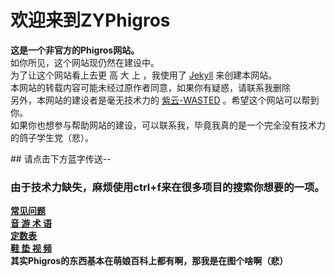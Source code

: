 # 欢迎来到ZYPhigros  
  **这是一个非官方的Phigros网站。**  
  如你所见，这个网站现仍然在建设中。  
  为了让这个网站看上去更 高 大 上 ，我使用了 [Jekyll](https://jekyllrb.com/) 来创建本网站。  
  本网站的转载内容可能未经过原作者同意，如果你有疑惑，请联系我删除  
另外，本网站的建设者是毫无技术力的 [紫云-WASTED](https://space.bilibili.com/388705353) 。希望这个网站可以帮到你。  
如果你也想参与帮助网站的建设，可以联系我，毕竟我真的是一个完全没有技术力的鸽子学生党（悲）。   
<link rel="icon" href="Phigros.ico" type="image/x-icon"/>  
## 请点击下方蓝字传送--

### 由于技术力缺失，麻烦使用**ctrl+f**来在很多项目的搜索你想要的一项。  

**[常见问题](https://zyphigros.github.io/faq.md)  
[音 游 术 语](https://zyphigros.github.io/sy.md)  
[定数表](https://zyphigros.github.io/ds.md)  
[鞋 垫 视 频](https://zyphigros.github.io/xd.md)  
  其实Phigros的东西基本在萌娘百科上都有啊，那我是在图个啥啊（悲）**  
